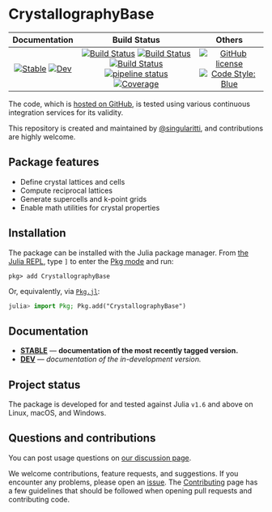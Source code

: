 # CrystallographyBase

|                                 **Documentation**                                  |                                                                                                 **Build Status**                                                                                                 |                                        **Others**                                         |
| :--------------------------------------------------------------------------------: | :--------------------------------------------------------------------------------------------------------------------------------------------------------------------------------------------------------------: | :---------------------------------------------------------------------------------------: |
| [![Stable][docs-stable-img]][docs-stable-url] [![Dev][docs-dev-img]][docs-dev-url] | [![Build Status][gha-img]][gha-url] [![Build Status][appveyor-img]][appveyor-url] [![Build Status][cirrus-img]][cirrus-url] [![pipeline status][gitlab-img]][gitlab-url] [![Coverage][codecov-img]][codecov-url] | [![GitHub license][license-img]][license-url] [![Code Style: Blue][style-img]][style-url] |

[docs-stable-img]: https://img.shields.io/badge/docs-stable-blue.svg
[docs-stable-url]: https://MineralsCloud.github.io/CrystallographyBase.jl/stable
[docs-dev-img]: https://img.shields.io/badge/docs-dev-blue.svg
[docs-dev-url]: https://MineralsCloud.github.io/CrystallographyBase.jl/dev
[gha-img]: https://github.com/MineralsCloud/CrystallographyBase.jl/workflows/CI/badge.svg
[gha-url]: https://github.com/MineralsCloud/CrystallographyBase.jl/actions
[appveyor-img]: https://ci.appveyor.com/api/projects/status/github/MineralsCloud/CrystallographyBase.jl?svg=true
[appveyor-url]: https://ci.appveyor.com/project/singularitti/CrystallographyBase-jl
[cirrus-img]: https://api.cirrus-ci.com/github/MineralsCloud/CrystallographyBase.jl.svg
[cirrus-url]: https://cirrus-ci.com/github/MineralsCloud/CrystallographyBase.jl
[gitlab-img]: https://gitlab.com/singularitti/CrystallographyBase.jl/badges/main/pipeline.svg
[gitlab-url]: https://gitlab.com/singularitti/CrystallographyBase.jl/-/pipelines
[codecov-img]: https://codecov.io/gh/MineralsCloud/CrystallographyBase.jl/branch/main/graph/badge.svg
[codecov-url]: https://codecov.io/gh/MineralsCloud/CrystallographyBase.jl
[license-img]: https://img.shields.io/github/license/MineralsCloud/CrystallographyBase.jl
[license-url]: https://github.com/MineralsCloud/CrystallographyBase.jl/blob/main/LICENSE
[style-img]: https://img.shields.io/badge/code%20style-blue-4495d1.svg
[style-url]: https://github.com/invenia/BlueStyle

The code, which is [hosted on GitHub](https://github.com/MineralsCloud/CrystallographyBase.jl), is tested
using various continuous integration services for its validity.

This repository is created and maintained by
[@singularitti](https://github.com/singularitti), and contributions are highly welcome.

## Package features

- Define crystal lattices and cells
- Compute reciprocal lattices
- Generate supercells and k-point grids
- Enable math utilities for crystal properties

## Installation

The package can be installed with the Julia package manager.
From [the Julia REPL](https://docs.julialang.org/en/v1/stdlib/REPL/), type `]` to enter
the [Pkg mode](https://docs.julialang.org/en/v1/stdlib/REPL/#Pkg-mode) and run:

```julia-repl
pkg> add CrystallographyBase
```

Or, equivalently, via [`Pkg.jl`](https://pkgdocs.julialang.org/v1/):

```julia
julia> import Pkg; Pkg.add("CrystallographyBase")
```

## Documentation

- [**STABLE**][docs-stable-url] — **documentation of the most recently tagged version.**
- [**DEV**][docs-dev-url] — _documentation of the in-development version._

## Project status

The package is developed for and tested against Julia `v1.6` and above on Linux, macOS, and
Windows.

## Questions and contributions

You can post usage questions on
[our discussion page](https://github.com/MineralsCloud/CrystallographyBase.jl/discussions).

We welcome contributions, feature requests, and suggestions. If you encounter any problems,
please open an [issue](https://github.com/MineralsCloud/CrystallographyBase.jl/issues).
The [Contributing](@ref) page has
a few guidelines that should be followed when opening pull requests and contributing code.
